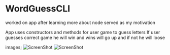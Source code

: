 # WordGuessCLI
worked on app after learning more about node served as my motivation

App uses constructors and methods for user game to guess letters
If user guesses correct game he will win and wins will go up and if not he will loose

images;
![ScreenShot](https://raw.github.com/lorella17/WordGuessCli/master/Screen_shot1.png?raw=true)
![ScreenShot](https://raw.github.com/lorealla17/WordGuessCLI/master/Screen_shot2.png?raw=true)
